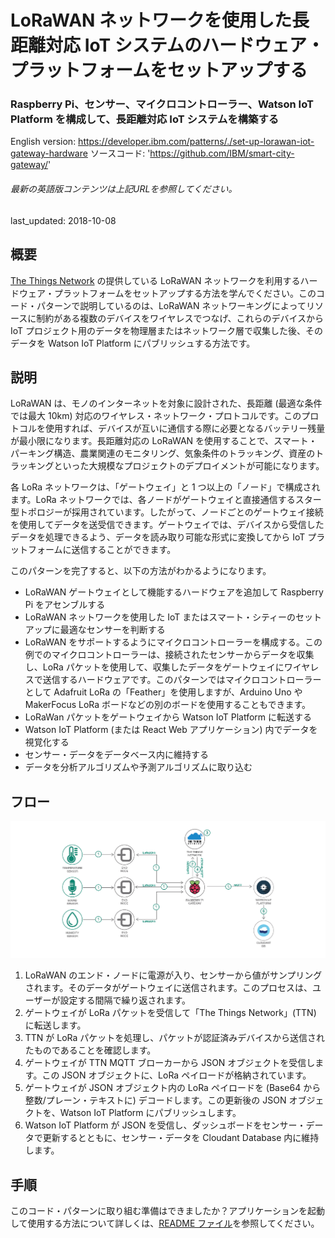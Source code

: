 # LoRaWAN ネットワークを使用した長距離対応 IoT システムのハードウェア・プラットフォームをセットアップする

### Raspberry Pi、センサー、マイクロコントローラー、Watson IoT Platform を構成して、長距離対応 IoT システムを構築する

English version: https://developer.ibm.com/patterns/./set-up-lorawan-iot-gateway-hardware
  ソースコード: 'https://github.com/IBM/smart-city-gateway/'

###### 最新の英語版コンテンツは上記URLを参照してください。
last_updated: 2018-10-08

 
## 概要

[The Things Network](https://www.thethingsnetwork.org/) の提供している LoRaWAN ネットワークを利用するハードウェア・プラットフォームをセットアップする方法を学んでください。このコード・パターンで説明しているのは、LoRaWAN ネットワーキングによってリソースに制約がある複数のデバイスをワイヤレスでつなげ、これらのデバイスから IoT プロジェクト用のデータを物理層またはネットワーク層で収集した後、そのデータを Watson IoT Platform にパブリッシュする方法です。

## 説明

LoRaWAN は、モノのインターネットを対象に設計された、長距離 (最適な条件では最大 10km) 対応のワイヤレス・ネットワーク・プロトコルです。このプロトコルを使用すれば、デバイスが互いに通信する際に必要となるバッテリー残量が最小限になります。長距離対応の LoRaWAN を使用することで、スマート・パーキング構造、農業関連のモニタリング、気象条件のトラッキング、資産のトラッキングといった大規模なプロジェクトのデプロイメントが可能になります。

各 LoRa ネットワークは、「ゲートウェイ」と 1 つ以上の「ノード」で構成されます。LoRa ネットワークでは、各ノードがゲートウェイと直接通信するスター型トポロジーが採用されています。したがって、ノードごとのゲートウェイ接続を使用してデータを送受信できます。ゲートウェイでは、デバイスから受信したデータを処理できるよう、データを読み取り可能な形式に変換してから IoT プラットフォームに送信することができます。

このパターンを完了すると、以下の方法がわかるようになります。

* LoRaWAN ゲートウェイとして機能するハードウェアを追加して Raspberry Pi をアセンブルする
* LoRaWAN ネットワークを使用した IoT またはスマート・シティーのセットアップに最適なセンサーを判断する
* LoRaWAN をサポートするようにマイクロコントローラーを構成する。この例でのマイクロコントローラーは、接続されたセンサーからデータを収集し、LoRa パケットを使用して、収集したデータをゲートウェイにワイヤレスで送信するハードウェアです。このパターンではマイクロコントローラーとして Adafruit LoRa の「Feather」を使用しますが、Arduino Uno や MakerFocus LoRa ボードなどの別のボードを使用することもできます。
* LoRaWan パケットをゲートウェイから Watson IoT Platform に転送する
* Watson IoT Platform (または React Web アプリケーション) 内でデータを視覚化する
* センサー・データをデータベース内に維持する
* データを分析アルゴリズムや予測アルゴリズムに取り込む

## フロー

![フロー](./images/lorawan-arch-diagram.png)

1. LoRaWAN のエンド・ノードに電源が入り、センサーから値がサンプリングされます。そのデータがゲートウェイに送信されます。このプロセスは、ユーザーが設定する間隔で繰り返されます。
2. ゲートウェイが LoRa パケットを受信して「The Things Network」(TTN) に転送します。
3. TTN が LoRa パケットを処理し、パケットが認証済みデバイスから送信されたものであることを確認します。
4. ゲートウェイが TTN MQTT ブローカーから JSON オブジェクトを受信します。この JSON オブジェクトに、LoRa ペイロードが格納されています。
5. ゲートウェイが JSON オブジェクト内の LoRa ペイロードを (Base64 から整数/プレーン・テキストに) デコードします。この更新後の JSON オブジェクトを、Watson IoT Platform にパブリッシュします。
6. Watson IoT Platform が JSON を受信し、ダッシュボードをセンサー・データで更新するとともに、センサー・データを Cloudant Database 内に維持します。

## 手順

このコード・パターンに取り組む準備はできましたか？アプリケーションを起動して使用する方法について詳しくは、[README ファイル](https://github.com/IBM/smart-city-gateway/blob/master/README.md)を参照してください。
